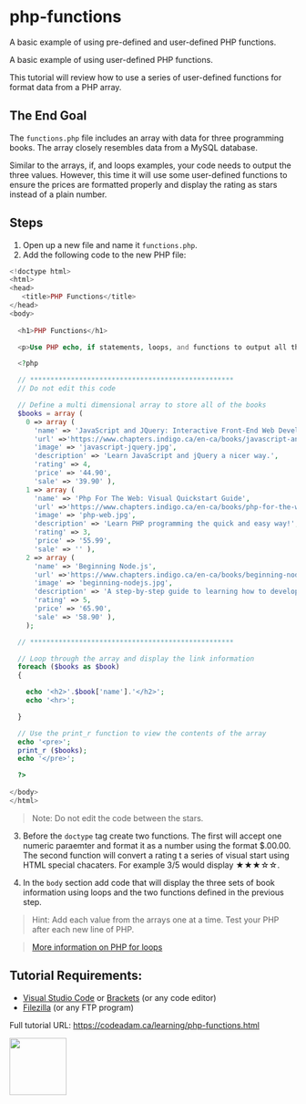 # php-functions
A basic example of using pre-defined and user-defined PHP functions. 

A basic example of using user-defined PHP functions.

This tutorial will review how to use a series of user-defined functions for format data from a PHP array. 

## The End Goal

The `functions.php` file includes an array with data for three programming books. The array closely resembles data from a MySQL database. 

Similar to the arrays, if, and loops examples, your code needs to output the three values. However, this time it will use some user-defined functions to ensure the prices are formatted properly and display the rating as stars instead of a plain number.

## Steps

1. Open up a new file and name it `functions.php`.
2. Add the following code to the new PHP file:

```php
<!doctype html>
<html>
<head>
   <title>PHP Functions</title> 
</head>
<body>
    
  <h1>PHP Functions</h1> 

  <p>Use PHP echo, if statements, loops, and functions to output all three books.</p>

  <?php

  // **************************************************
  // Do not edit this code

  // Define a multi dimensional array to store all of the books
  $books = array (
    0 => array (
      'name' => 'JavaScript and JQuery: Interactive Front-End Web Development',
      'url' =>'https://www.chapters.indigo.ca/en-ca/books/javascript-and-jquery-interactive-front/9781118531648-item.html',
      'image' => 'javascript-jquery.jpg',
      'description' => 'Learn JavaScript and jQuery a nicer way.',
      'rating' => 4,
      'price' => '44.90',
      'sale' => '39.90' ),
    1 => array ( 
      'name' => 'Php For The Web: Visual Quickstart Guide',
      'url' =>'https://www.chapters.indigo.ca/en-ca/books/php-for-the-web-visual/9780134291253-item.html',
      'image' => 'php-web.jpg',
      'description' => 'Learn PHP programming the quick and easy way!',
      'rating' => 3,
      'price' => '55.99',
      'sale' => '' ),
    2 => array (
      'name' => 'Beginning Node.js',
      'url' =>'https://www.chapters.indigo.ca/en-ca/books/beginning-node-js/9781484201886-item.html',
      'image' => 'beginning-nodejs.jpg',
      'description' => 'A step-by-step guide to learning how to develope a Node.js application.',
      'rating' => 5,
      'price' => '65.90',
      'sale' => '58.90' ),
    );

  // **************************************************

  // Loop through the array and display the link information
  foreach ($books as $book)
  {

    echo '<h2>'.$book['name'].'</h2>';
    echo '<hr>';

  }

  // Use the print_r function to view the contents of the array
  echo '<pre>';
  print_r ($books);
  echo '</pre>';

  ?>
    
</body>
</html>
```

> Note: Do not edit the code between the stars. 

3. Before the `doctype` tag create two functions. The first will accept one numeric paraemter and format it as a number using the format $.00.00. The second function will convert a rating t a series of visual start using HTML special chacaters. For example 3/5 would display &#9733;&#9733;&#9733;&#9734;&#9734;.

4. In the `body` section add code that will display the three sets of book information using loops and the two functions defined in the previous step.

> Hint: Add each value from the arrays one at a time. Test your PHP after each new line of PHP. 

> [More information on PHP for loops](https://www.php.net/manual/en/functions.user-defined.php)

## Tutorial Requirements:

* [Visual Studio Code](https://code.visualstudio.com/) or [Brackets](http://brackets.io/) (or any code editor)
* [Filezilla](https://filezilla-project.org/) (or any FTP program)

Full tutorial URL: https://codeadam.ca/learning/php-functions.html

<a href="https://codeadam.ca">
<img src="https://codeadam.ca/images/code-block.png" width="100">
</a>
